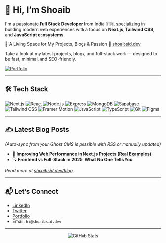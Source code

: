 # 👋 Hi, I’m Shoaib

I'm a passionate **Full Stack Developer** from India 🇮🇳, specializing in building modern web experiences with a focus on **Next.js**, **Tailwind CSS**, and **JavaScript ecosystems**.

🚀 A Living Space for My Projects, Blogs & Passion 
🔗 [shoaibsid.dev](https://shoaibsid.dev)

Take a look at my latest projects, blogs, and full-stack work — designed to be fast, minimal, and SEO-friendly.

[![Portfolio](https://img.shields.io/badge/Visit-My%20Portfolio-blueviolet?style=for-the-badge&logo=vercel)](https://shoaibsid.dev)

---

## 🛠️ Tech Stack

![Next.js](https://img.shields.io/badge/-Next.js-000?style=flat&logo=nextdotjs)
![React](https://img.shields.io/badge/-React-20232A?style=flat&logo=react)
![Node.js](https://img.shields.io/badge/-Node.js-339933?style=flat&logo=node.js)
![Express](https://img.shields.io/badge/-Express.js-000000?style=flat&logo=express)
![MongoDB](https://img.shields.io/badge/-MongoDB-4EA94B?style=flat&logo=mongodb)
![Supabase](https://img.shields.io/badge/-Supabase-3ECF8E?style=flat&logo=supabase)
![Tailwind CSS](https://img.shields.io/badge/-TailwindCSS-38B2AC?style=flat&logo=tailwind-css)
![Framer Motion](https://img.shields.io/badge/-Framer_Motion-black?style=flat&logo=framer)
![JavaScript](https://img.shields.io/badge/-JavaScript-F7DF1E?style=flat&logo=javascript)
![TypeScript](https://img.shields.io/badge/-TypeScript-3178C6?style=flat&logo=typescript)
![Git](https://img.shields.io/badge/-Git-F05032?style=flat&logo=git)
![Figma](https://img.shields.io/badge/-Figma-000?style=flat&logo=figma)

---

## ✍️ Latest Blog Posts
*(Auto-sync from your Ghost CMS is possible with RSS or manually updated)*

- 🧩 **[Improving Web Performance in Next.js Projects (Real Examples)](https://shoaibsid.dev/blog/performance-nextjs)**
- 🔍 **Frontend vs Full-Stack in 2025: What No One Tells You**

_Read more at [shoaibsid.dev/blog](https://shoaibsid.dev/blog)_

---

## 📬 Let’s Connect

- [LinkedIn](https://www.linkedin.com/in/itsshoaibsid/)
- [Twitter](https://twitter.com/itsshoaibsid)
- [Portfolio](https://shoaibsid.dev)
- Email: `hi@shoaibsid.dev`

---

<p align="center">
  <img src="https://github-readme-stats.vercel.app/api?username=itsshoaibsid&show_icons=true&theme=react&count_private=true&hide=issues" alt="GitHub Stats" />
</p>
